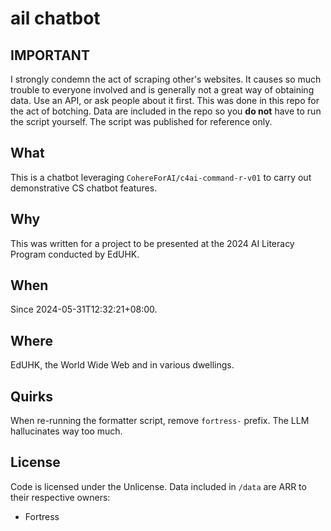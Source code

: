 # ail chatbot

## IMPORTANT
I strongly condemn the act of scraping other's websites. It causes so much trouble to everyone involved and is generally not a great way of obtaining data. Use an API, or ask people about it first.
This was done in this repo for the act of botching. Data are included in the repo so you **do not** have to run the script yourself. The script was published for reference only.

## What
This is a chatbot leveraging `CohereForAI/c4ai-command-r-v01` to carry out demonstrative CS chatbot features.

## Why
This was written for a project to be presented at the 2024 AI Literacy Program conducted by EdUHK.

## When
Since 2024-05-31T12:32:21+08:00.

## Where
EdUHK, the World Wide Web and in various dwellings.

## Quirks
When re-running the formatter script, remove `fortress-` prefix. The LLM hallucinates way too much.

## License
Code is licensed under the Unlicense. Data included in `/data` are ARR to their respective owners:
- Fortress
